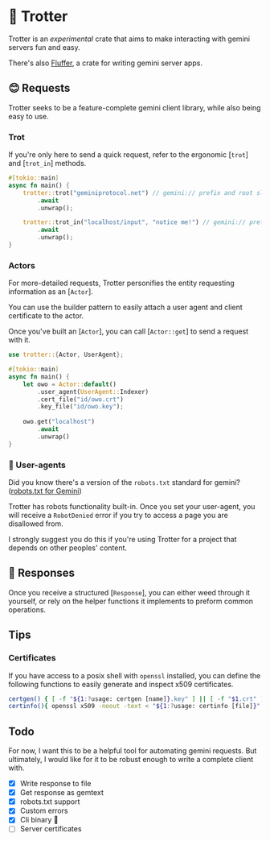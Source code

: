 # 🎠 Trotter
Trotter is an *experimental* crate that aims to make
interacting with gemini servers fun and easy.

There's also [Fluffer](https://docs.rs/fluffer), a crate for writing gemini server apps.

## 😊 Requests
Trotter seeks to be a feature-complete gemini client
library, while also being easy to use.

### Trot
If you're only here to send a quick request, refer to the
ergonomic [`trot`] and [`trot_in`] methods.

``` rust
#[tokio::main]
async fn main() {
    trotter::trot("geminiprotocol.net") // gemini:// prefix and root slash can be elided
        .await
        .unwrap();

    trotter::trot_in("localhost/input", "notice me!") // gemini:// prefix and root slash can be elided
        .await
        .unwrap();
}
```

### Actors
For more-detailed requests, Trotter personifies the entity
requesting information as an [`Actor`].

You can use the builder pattern to easily attach a user
agent and client certificate to the actor.

Once you've built an [`Actor`], you can call [`Actor::get`]
to send a request with it.

``` rust
use trotter::{Actor, UserAgent};

#[tokio::main]
async fn main() {
    let owo = Actor::default()
        .user_agent(UserAgent::Indexer)
        .cert_file("id/owo.crt")
        .key_file("id/owo.key");
        
    owo.get("localhost")
        .await
        .unwrap()
}
```

### 🤖 User-agents
Did you know there's a version of the `robots.txt` standard
for gemini? ([robots.txt for Gemini](https://geminiprotocol.net/docs/companion/robots.gmi))

Trotter has robots functionality built-in. Once you set your
user-agent, you will receive a `RobotDenied` error if you
try to access a page you are disallowed from.

I strongly suggest you do this if you're using Trotter for a
project that depends on other peoples' content.

## 🎁 Responses
Once you receive a structured [`Response`], you can either
weed through it yourself, or rely on the helper functions it
implements to preform common operations.

## Tips
### Certificates
If you have access to a posix shell with `openssl`
installed, you can define the following functions to easily
generate and inspect x509 certificates.

``` sh
certgen() { [ -f "${1:?usage: certgen [name]}.key" ] || [ -f "$1.crt" ] || ( openssl req -new -subj "/CN=$1" -x509 -newkey ec -pkeyopt ec_paramgen_curve:prime256v1 -days 3650 -nodes -out "$1.crt" -keyout "$1.key" && printf '📜 Cert generated\n' ) ;}
certinfo(){ openssl x509 -noout -text < "${1:?usage: certinfo [file]}" ;}
```

## Todo
For now, I want this to be a helpful tool for automating
gemini requests. But ultimately, I would like for it to be
robust enough to write a complete client with.

- [X] Write response to file
- [X] Get response as gemtext
- [X] robots.txt support
- [X] Custom errors
- [X] Cli binary 👀
- [ ] Server certificates

